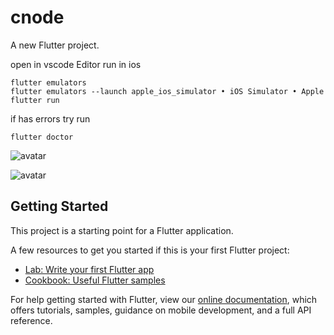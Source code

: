 # cnode

A new Flutter project.

open in vscode Editor
run in ios
```
flutter emulators
flutter emulators --launch apple_ios_simulator • iOS Simulator • Apple
flutter run
```

if has errors
try run
```
flutter doctor
```

![avatar](/imgs/1.png)

![avatar](/imgs/2.png)

## Getting Started

This project is a starting point for a Flutter application.

A few resources to get you started if this is your first Flutter project:

- [Lab: Write your first Flutter app](https://flutter.io/docs/get-started/codelab)
- [Cookbook: Useful Flutter samples](https://flutter.io/docs/cookbook)

For help getting started with Flutter, view our 
[online documentation](https://flutter.io/docs), which offers tutorials, 
samples, guidance on mobile development, and a full API reference.
